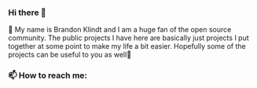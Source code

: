 ### Hi there 👋

🔭 My name is Brandon Klindt and I am a huge fan of the open source community. The public projects I have here are basically just projects I put together at some point to make my life a bit easier. Hopefully some of the projects can be useful to you as well📖

### 📫 How to reach me:

[](https://img.shields.io/static/v1?label=LINKEDIN&message=Brandon%20Klindt&color=0A66C2&labelColor=0A66C2&style=for-the-badge&logo=Linkedin)

<!--
**dissemblir/dissemblir** is a ✨ _special_ ✨ repository because its `README.md` (this file) appears on your GitHub profile.

Here are some ideas to get you started:

- 🔭 I’m currently working on ...
- 🌱 I’m currently learning ...
- 👯 I’m looking to collaborate on ...
- 🤔 I’m looking for help with ...
- 💬 Ask me about ...
- 📫 How to reach me: ...
- 😄 Pronouns: ...
- ⚡ Fun fact: ...
-->
